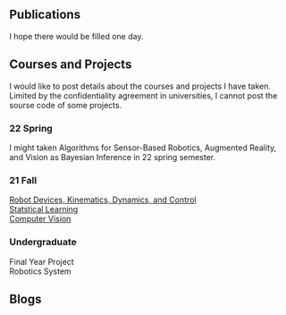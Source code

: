 ## Publications
I hope there would be filled one day.

## Courses and Projects
I would like to post details about the courses and projects I have taken. Limited by the confidentiality agreement in universities, I cannot post the sourse code of some projects.
### 22 Spring
I might taken Algorithms for Sensor-Based Robotics, Augmented Reality, and Vision as Bayesian Inference in 22 spring semester.
### 21 Fall
[Robot Devices, Kinematics, Dynamics, and Control](./Courses_Projects/RDKDC/RDKDC.html)  
[Statstical Learning](./Courses_Projects/Statistical_Learning/Statistical_Learning.html)  
[Computer Vision](./Courses_Projects/Computer_Vision/Computer_Vision.html)  
### Undergraduate
Final Year Project  
Robotics System  

## Blogs
